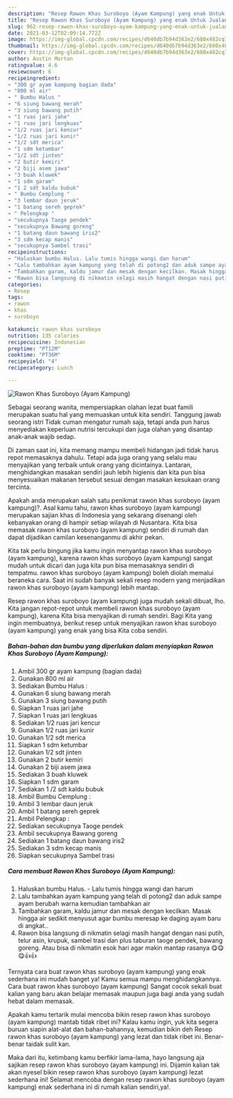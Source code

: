 ```yaml
---
description: "Resep Rawon Khas Suroboyo (Ayam Kampung) yang enak Untuk Jualan"
title: "Resep Rawon Khas Suroboyo (Ayam Kampung) yang enak Untuk Jualan"
slug: 962-resep-rawon-khas-suroboyo-ayam-kampung-yang-enak-untuk-jualan
date: 2021-03-12T02:09:14.772Z
image: https://img-global.cpcdn.com/recipes/d640db7b94d363e2/680x482cq70/rawon-khas-suroboyo-ayam-kampung-foto-resep-utama.jpg
thumbnail: https://img-global.cpcdn.com/recipes/d640db7b94d363e2/680x482cq70/rawon-khas-suroboyo-ayam-kampung-foto-resep-utama.jpg
cover: https://img-global.cpcdn.com/recipes/d640db7b94d363e2/680x482cq70/rawon-khas-suroboyo-ayam-kampung-foto-resep-utama.jpg
author: Austin Morton
ratingvalue: 4.6
reviewcount: 6
recipeingredient:
- "300 gr ayam kampung bagian dada"
- "800 ml air"
- " Bumbu Halus "
- "6 siung bawang merah"
- "3 siung bawang putih"
- "1 ruas jari jahe"
- "1 ruas jari lengkuas"
- "1/2 ruas jari kencur"
- "1/2 ruas jari kunir"
- "1/2 sdt merica"
- "1 sdm ketumbar"
- "1/2 sdt jinten"
- "2 butir kemiri"
- "2 biji asem jawa"
- "3 buah kluwek"
- "1 sdm garam"
- "1 2 sdt kaldu bubuk"
- " Bumbu Cemplung "
- "3 lembar daun jeruk"
- "1 batang sereh geprek"
- " Pelengkap "
- "secukupnya Taoge pendek"
- "secukupnya Bawang goreng"
- "1 batang daun bawang iris2"
- "3 sdm kecap manis"
- "secukupnya Sambel trasi"
recipeinstructions:
- "Haluskan bumbu Halus. Lalu tumis hingga wangi dan harum"
- "Lalu tambahkan ayam kampung yang telah di potong2 dan aduk sampe ayam berubah warna kemudian tambahkan air"
- "Tambahkan garam, kaldu jamur dan mesak dengan kecilkan. Masak hingga air sedikit menyusut agar bumbu meresap ke daging ayam baru di angkat.."
- "Rawon bisa langsung di nikmatin selagi masih hangat dengan nasi putih, telur asin, krupuk, sambel trasi dan plus taburan taoge pendek, bawang goreng. Atau bisa di nikmatin esok hari agar makin mantap rasanya 😋😋😋👍👍"
categories:
- Resep
tags:
- rawon
- khas
- suroboyo

katakunci: rawon khas suroboyo 
nutrition: 135 calories
recipecuisine: Indonesian
preptime: "PT12M"
cooktime: "PT36M"
recipeyield: "4"
recipecategory: Lunch

---
```



![Rawon Khas Suroboyo (Ayam Kampung)](https://img-global.cpcdn.com/recipes/d640db7b94d363e2/680x482cq70/rawon-khas-suroboyo-ayam-kampung-foto-resep-utama.jpg)

Sebagai seorang wanita, mempersiapkan olahan lezat buat famili merupakan suatu hal yang memuaskan untuk kita sendiri. Tanggung jawab seorang istri Tidak cuman mengatur rumah saja, tetapi anda pun harus menyediakan keperluan nutrisi tercukupi dan juga olahan yang disantap anak-anak wajib sedap.

Di zaman  saat ini, kita memang mampu membeli hidangan jadi tidak harus repot memasaknya dahulu. Tetapi ada juga orang yang selalu mau menyajikan yang terbaik untuk orang yang dicintainya. Lantaran, menghidangkan masakan sendiri jauh lebih higienis dan kita pun bisa menyesuaikan makanan tersebut sesuai dengan masakan kesukaan orang tercinta. 



Apakah anda merupakan salah satu penikmat rawon khas suroboyo (ayam kampung)?. Asal kamu tahu, rawon khas suroboyo (ayam kampung) merupakan sajian khas di Indonesia yang sekarang disenangi oleh kebanyakan orang di hampir setiap wilayah di Nusantara. Kita bisa memasak rawon khas suroboyo (ayam kampung) sendiri di rumah dan dapat dijadikan camilan kesenanganmu di akhir pekan.

Kita tak perlu bingung jika kamu ingin menyantap rawon khas suroboyo (ayam kampung), karena rawon khas suroboyo (ayam kampung) sangat mudah untuk dicari dan juga kita pun bisa memasaknya sendiri di tempatmu. rawon khas suroboyo (ayam kampung) boleh diolah memalui beraneka cara. Saat ini sudah banyak sekali resep modern yang menjadikan rawon khas suroboyo (ayam kampung) lebih mantap.

Resep rawon khas suroboyo (ayam kampung) juga mudah sekali dibuat, lho. Kita jangan repot-repot untuk membeli rawon khas suroboyo (ayam kampung), karena Kita bisa menyajikan di rumah sendiri. Bagi Kita yang ingin membuatnya, berikut resep untuk menyajikan rawon khas suroboyo (ayam kampung) yang enak yang bisa Kita coba sendiri.

<!--inarticleads1-->

##### Bahan-bahan dan bumbu yang diperlukan dalam menyiapkan Rawon Khas Suroboyo (Ayam Kampung):

1. Ambil 300 gr ayam kampung (bagian dada)
1. Gunakan 800 ml air
1. Sediakan  Bumbu Halus :
1. Gunakan 6 siung bawang merah
1. Gunakan 3 siung bawang putih
1. Siapkan 1 ruas jari jahe
1. Siapkan 1 ruas jari lengkuas
1. Sediakan 1/2 ruas jari kencur
1. Gunakan 1/2 ruas jari kunir
1. Gunakan 1/2 sdt merica
1. Siapkan 1 sdm ketumbar
1. Gunakan 1/2 sdt jinten
1. Gunakan 2 butir kemiri
1. Gunakan 2 biji asem jawa
1. Sediakan 3 buah kluwek
1. Siapkan 1 sdm garam
1. Sediakan 1 /2 sdt kaldu bubuk
1. Ambil  Bumbu Cemplung :
1. Ambil 3 lembar daun jeruk
1. Ambil 1 batang sereh geprek
1. Ambil  Pelengkap :
1. Sediakan secukupnya Taoge pendek
1. Ambil secukupnya Bawang goreng
1. Sediakan 1 batang daun bawang iris2
1. Sediakan 3 sdm kecap manis
1. Siapkan secukupnya Sambel trasi




<!--inarticleads2-->

##### Cara membuat Rawon Khas Suroboyo (Ayam Kampung):

1. Haluskan bumbu Halus. - Lalu tumis hingga wangi dan harum
1. Lalu tambahkan ayam kampung yang telah di potong2 dan aduk sampe ayam berubah warna kemudian tambahkan air
1. Tambahkan garam, kaldu jamur dan mesak dengan kecilkan. Masak hingga air sedikit menyusut agar bumbu meresap ke daging ayam baru di angkat..
1. Rawon bisa langsung di nikmatin selagi masih hangat dengan nasi putih, telur asin, krupuk, sambel trasi dan plus taburan taoge pendek, bawang goreng. Atau bisa di nikmatin esok hari agar makin mantap rasanya 😋😋😋👍👍




Ternyata cara buat rawon khas suroboyo (ayam kampung) yang enak sederhana ini mudah banget ya! Kamu semua mampu menghidangkannya. Cara buat rawon khas suroboyo (ayam kampung) Sangat cocok sekali buat kalian yang baru akan belajar memasak maupun juga bagi anda yang sudah hebat dalam memasak.

Apakah kamu tertarik mulai mencoba bikin resep rawon khas suroboyo (ayam kampung) mantab tidak ribet ini? Kalau kamu ingin, yuk kita segera buruan siapin alat-alat dan bahan-bahannya, kemudian bikin deh Resep rawon khas suroboyo (ayam kampung) yang lezat dan tidak ribet ini. Benar-benar taidak sulit kan. 

Maka dari itu, ketimbang kamu berfikir lama-lama, hayo langsung aja sajikan resep rawon khas suroboyo (ayam kampung) ini. Dijamin kalian tak akan nyesel bikin resep rawon khas suroboyo (ayam kampung) lezat sederhana ini! Selamat mencoba dengan resep rawon khas suroboyo (ayam kampung) enak sederhana ini di rumah kalian sendiri,ya!.

